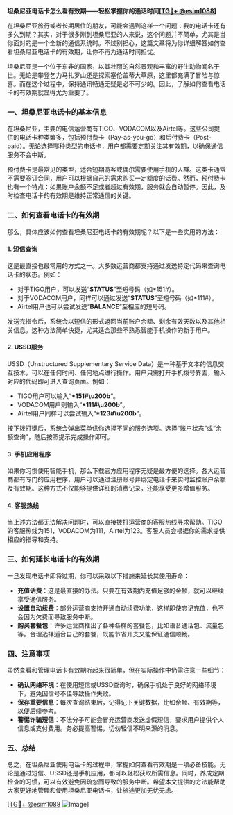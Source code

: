 **坦桑尼亚电话卡怎么看有效期——轻松掌握你的通话时间[[TG💪+ @esim1088](https://t.me/s/esim1088)]**

在坦桑尼亚旅行或者长期居住的朋友，可能会遇到这样一个问题：我的电话卡还有多久到期？其实，对于很多刚到坦桑尼亚的人来说，这个问题并不简单，尤其是当你面对的是一个全新的通信系统时。不过别担心，这篇文章将为你详细解答如何查看坦桑尼亚电话卡的有效期，让你不再为通话时间担忧。

坦桑尼亚是一个位于东非的国家，以其壮丽的自然景观和丰富的野生动物闻名于世。无论是攀登乞力马扎罗山还是探索塞伦盖蒂大草原，这里都充满了冒险与惊喜。而在这个过程中，保持通讯畅通无疑是必不可少的。因此，了解如何查看电话卡的有效期就显得尤为重要了。

### **一、坦桑尼亚电话卡的基本信息**

在坦桑尼亚，主要的电信运营商有TIGO、VODACOM以及Airtel等。这些公司提供的电话卡种类繁多，包括预付费卡（Pay-as-you-go）和后付费卡（Post-paid）。无论选择哪种类型的电话卡，用户都需要定期关注其有效期，以确保通信服务不会中断。

预付费卡是最常见的类型，适合短期游客或偶尔需要使用手机的人群。这类卡通常不需要签订合同，用户可以根据自己的需求购买一定额度的话费。然而，预付费卡也有一个特点：如果账户余额不足或者超过有效期，服务就会自动暂停。因此，及时检查电话卡的有效期是维持正常通信的关键。

### **二、如何查看电话卡的有效期**

那么，具体应该如何查看坦桑尼亚电话卡的有效期呢？以下是一些实用的方法：

#### **1. 短信查询**
这是最直接也最常用的方式之一。大多数运营商都支持通过发送特定代码来查询电话卡的状态。例如：
- 对于TIGO用户，可以发送“**STATUS**”至短号码（如*151#）。
- 对于VODACOM用户，同样可以通过发送“**STATUS**”至短号码（如*111#）。
- Airtel用户也可以尝试发送“**BALANCE**”至相应的短号码。

发送完指令后，系统会以短信的形式返回当前账户余额、剩余有效天数以及其他相关信息。这种方法简单快捷，尤其适合那些不熟悉智能手机操作的新手用户。

#### **2. USSD服务**
USSD（Unstructured Supplementary Service Data）是一种基于文本的信息交互技术，可以在任何时间、任何地点进行操作。用户只需打开手机拨号界面，输入对应的代码即可进入查询页面。例如：
- TIGO用户可以输入“**\*151#\u200b**”。
- VODACOM用户则输入“**\*111#\u200b**”。
- Airtel用户同样可以尝试输入“**\*123#\u200b**”。

按下拨打键后，系统会弹出菜单供你选择不同的服务选项。选择“账户状态”或“余额查询”，随后按照提示完成操作即可。

#### **3. 手机应用程序**
如果你习惯使用智能手机，那么下载官方应用程序无疑是最方便的选择。各大运营商都有专门的应用程序，用户可以通过注册账号并绑定电话卡来实时监控账户余额及有效期。这种方式不仅能够提供详细的消费记录，还能享受更多增值服务。

#### **4. 客服热线**
当上述方法都无法解决问题时，可以直接拨打运营商的客服热线寻求帮助。TIGO的客服热线为151，VODACOM为111，Airtel为123。客服人员会根据你的需求提供相应的指导和支持。

### **三、如何延长电话卡的有效期**

一旦发现电话卡即将过期，你可以采取以下措施来延长其使用寿命：
- **充值话费**：这是最直接的办法。只要在有效期内充值足够的金额，就可以继续享受通信服务。
- **设置自动续费**：部分运营商支持开通自动续费功能，这样即使忘记充值，也不会因为欠费而导致服务中断。
- **购买套餐包**：许多运营商推出了各种各样的套餐包，比如语音通话包、流量包等。合理选择适合自己的套餐，既能节省开支又能保证通信顺畅。

### **四、注意事项**

虽然查看和管理电话卡有效期听起来很简单，但在实际操作中仍需注意一些细节：
- **确认网络环境**：在使用短信或USSD查询时，确保手机处于良好的网络环境下，避免因信号不佳导致操作失败。
- **保存重要信息**：每次查询结束后，记得记下关键数据，比如余额、有效期等，以便后续参考。
- **警惕诈骗短信**：不法分子可能会冒充运营商发送虚假短信，要求用户提供个人信息或支付费用。务必提高警惕，切勿轻信不明来源的消息。

### **五、总结**

总之，在坦桑尼亚使用电话卡的过程中，掌握如何查看有效期是一项必备技能。无论是通过短信、USSD还是手机应用，都可以轻松获取所需信息。同时，养成定期检查的习惯，可以有效避免因疏忽而导致的服务中断。希望本文提供的方法能帮助大家更好地管理和使用坦桑尼亚电话卡，让旅途更加无忧无虑。

[[TG💪+ @esim1088](https://t.me/s/esim1088) ![Image](https://i.postimg.cc/4NQfJmqS/Snipaste-2025-05-13-00-14-12.png)]